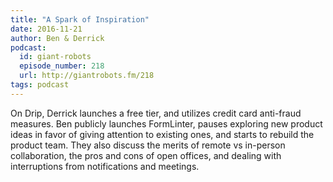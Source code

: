 ```yaml
---
title: "A Spark of Inspiration"
date: 2016-11-21
author: Ben & Derrick
podcast:
  id: giant-robots
  episode_number: 218
  url: http://giantrobots.fm/218
tags: podcast
---
```


On Drip, Derrick launches a free tier, and utilizes credit card anti-fraud measures. Ben publicly launches FormLinter, pauses exploring new product ideas in favor of giving attention to existing ones, and starts to rebuild the product team. They also discuss the merits of remote vs in-person collaboration, the pros and cons of open offices, and dealing with interruptions from notifications and meetings.
